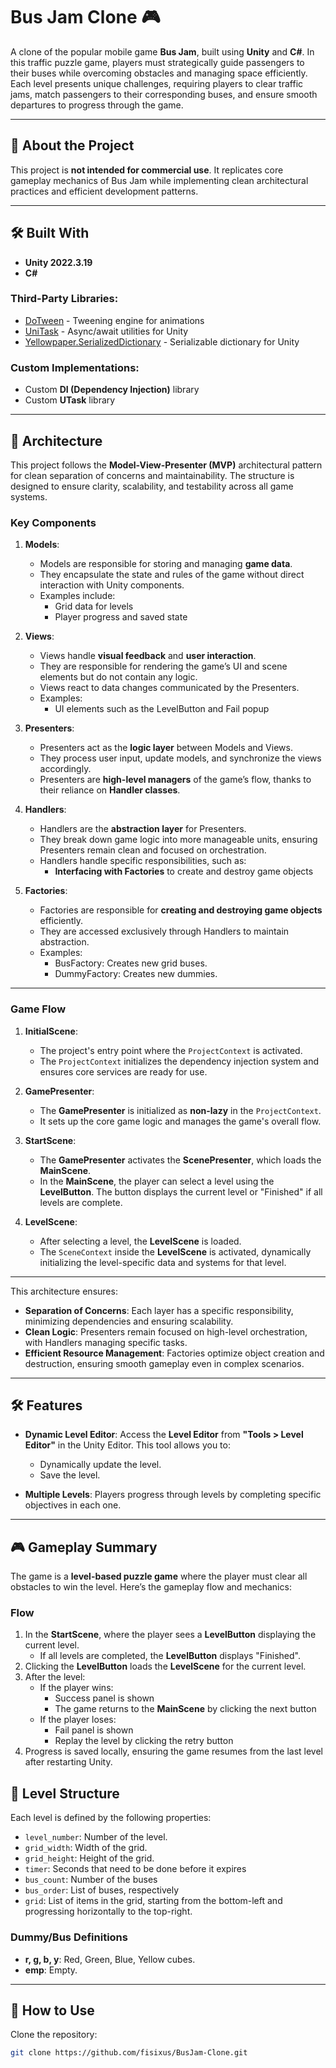 # Bus Jam Clone 🎮

A clone of the popular mobile game **Bus Jam**, built using **Unity** and **C#**. In this traffic puzzle game, players must strategically guide passengers to their buses while overcoming obstacles and managing space efficiently. Each level presents unique challenges, requiring players to clear traffic jams, match passengers to their corresponding buses, and ensure smooth departures to progress through the game.

---

## 📖 About the Project

This project is **not intended for commercial use**. It replicates core gameplay mechanics of Bus Jam while implementing clean architectural practices and efficient development patterns.

---

## 🛠️ Built With

- **Unity 2022.3.19**
- **C#**

### Third-Party Libraries:
- [DoTween](http://dotween.demigiant.com/) - Tweening engine for animations
- [UniTask](https://github.com/Cysharp/UniTask) - Async/await utilities for Unity
- [Yellowpaper.SerializedDictionary](https://github.com/yellowpaper-dev/serialized-dictionary) - Serializable dictionary for Unity

### Custom Implementations:
- Custom **DI (Dependency Injection)** library
- Custom **UTask** library
---
## 🧩 Architecture

This project follows the **Model-View-Presenter (MVP)** architectural pattern for clean separation of concerns and maintainability. The structure is designed to ensure clarity, scalability, and testability across all game systems.

### Key Components

1. **Models**:
   - Models are responsible for storing and managing **game data**.
   - They encapsulate the state and rules of the game without direct interaction with Unity components.
   - Examples include:
     - Grid data for levels
     - Player progress and saved state

2. **Views**:
   - Views handle **visual feedback** and **user interaction**.
   - They are responsible for rendering the game’s UI and scene elements but do not contain any logic.
   - Views react to data changes communicated by the Presenters.
   - Examples:
     - UI elements such as the LevelButton and Fail popup

3. **Presenters**:
   - Presenters act as the **logic layer** between Models and Views.
   - They process user input, update models, and synchronize the views accordingly.
   - Presenters are **high-level managers** of the game’s flow, thanks to their reliance on **Handler classes**.

4. **Handlers**:
   - Handlers are the **abstraction layer** for Presenters.
   - They break down game logic into more manageable units, ensuring Presenters remain clean and focused on orchestration.
   - Handlers handle specific responsibilities, such as:
     - **Interfacing with Factories** to create and destroy game objects


5. **Factories**:
   - Factories are responsible for **creating and destroying game objects** efficiently.
   - They are accessed exclusively through Handlers to maintain abstraction.
   - Examples:
     - BusFactory: Creates new grid buses.
     - DummyFactory: Creates new dummies.

---
### Game Flow

1. **InitialScene**:
   - The project's entry point where the `ProjectContext` is activated.
   - The `ProjectContext` initializes the dependency injection system and ensures core services are ready for use.

2. **GamePresenter**:
   - The **GamePresenter** is initialized as **non-lazy** in the `ProjectContext`.
   - It sets up the core game logic and manages the game's overall flow.

3. **StartScene**:
   - The **GamePresenter** activates the **ScenePresenter**, which loads the **MainScene**.
   - In the **MainScene**, the player can select a level using the **LevelButton**. The button displays the current level or "Finished" if all levels are complete.

4. **LevelScene**:
   - After selecting a level, the **LevelScene** is loaded.
   - The `SceneContext` inside the **LevelScene** is activated, dynamically initializing the level-specific data and systems for that level.
---

This architecture ensures:
- **Separation of Concerns**: Each layer has a specific responsibility, minimizing dependencies and ensuring scalability.
- **Clean Logic**: Presenters remain focused on high-level orchestration, with Handlers managing specific tasks.
- **Efficient Resource Management**: Factories optimize object creation and destruction, ensuring smooth gameplay even in complex scenarios.


---

## 🛠️ Features

- **Dynamic Level Editor**:
  Access the **Level Editor** from **"Tools > Level Editor"** in the Unity Editor. This tool allows you to:
  - Dynamically update the level.
  - Save the level.
  
- **Multiple Levels**:
  Players progress through levels by completing specific objectives in each one.

---

## 🎮 Gameplay Summary

The game is a **level-based puzzle game** where the player must clear all obstacles to win the level. Here’s the gameplay flow and mechanics:

### Flow
1. In the **StartScene**, where the player sees a **LevelButton** displaying the current level.
   - If all levels are completed, the **LevelButton** displays "Finished".
2. Clicking the **LevelButton** loads the **LevelScene** for the current level.
3. After the level:
   - If the player wins:
     - Success panel is shown
     - The game returns to the **MainScene** by clicking the next button
   - If the player loses:
     - Fail panel is shown
     - Replay the level by clicking the retry button
4. Progress is saved locally, ensuring the game resumes from the last level after restarting Unity.

## 📂 Level Structure

Each level is defined by the following properties:
- `level_number`: Number of the level.
- `grid_width`: Width of the grid.
- `grid_height`: Height of the grid.
- `timer`: Seconds that need to be done before it expires
- `bus_count`: Number of the buses
- `bus_order`: List of buses, respectively
- `grid`: List of items in the grid, starting from the bottom-left and progressing horizontally to the top-right.

### Dummy/Bus Definitions
- **r, g, b, y**: Red, Green, Blue, Yellow cubes.
- **emp**: Empty.

---

## 📂 How to Use

Clone the repository:
   ```bash
   git clone https://github.com/fisixus/BusJam-Clone.git
